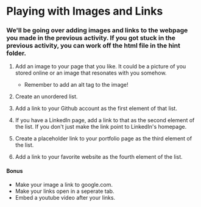 # Playing with Images and Links #

### We'll be going over adding images and links to the webpage you made in the previous activity. If you got stuck in the previous activity, you can work off the html file in the hint folder. ###

1. Add an image to your page that you like. It could be a picture of you stored online or an image that resonates with you somehow.
    * Remember to add an alt tag to the image!

2. Create an unordered list.

3. Add a link to your Github account as the first element of that list.

4. If you have a LinkedIn page, add a link to that as the second element of the list. If you don't just make the link point to LinkedIn's homepage.

5. Create a placeholder link to your portfolio page as the third element of the list.

6. Add a link to your favorite website as the fourth element of the list.

#### Bonus ####

* Make your image a link to google.com.
* Make your links open in a seperate tab.
* Embed a youtube video after your links.